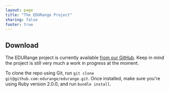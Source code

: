 ```yaml
---
layout: page
title: "The EDURange Project"
sharing: false
footer: true
---
```


## Download ##
The EDURange project is currently available <a href="http://github.com/edurange/edurange">from our GitHub</a>. Keep in mind the project is still very much a work in progress at the moment.

To clone the repo using Git, run `git clone git@github.com:edurange/edurange.git`. Once installed, make sure you're using Ruby version 2.0.0, and run `bundle install`.
